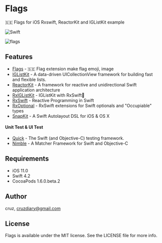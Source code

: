 # Flags
🇸🇪 Flags for iOS Rxswift, ReactorKit and IGListKit example

![Swift](https://img.shields.io/badge/Swift-4.2-orange.svg)

![flags](../README/flags.gif)

## Features

* [Flags](https://github.com/cruisediary/Flags) - 🇸🇪 Flag extension make flag emoji, image
* [IGListKit](https://github.com/Instagram/IGListKit) - A data-driven UICollectionView framework for building fast and flexible lists.
* [ReactorKit](https://github.com/devxoul/ReactorKit) - A framework for reactive and unidirectional Swift application architecture
* [RxIGListKit](https://github.com/yuzushioh/RxIGListKit) - IGListKit with RxSwift🚀
* [RxSwift](https://github.com/ReactiveX/RxSwift) - Reactive Programming in Swift
* [RxOptional](https://github.com/RxSwiftCommunity/RxOptional) - RxSwift extensions for Swift optionals and "Occupiable" types
* [SnapKit](https://github.com/SnapKit/SnapKit) - A Swift Autolayout DSL for iOS & OS X

#### Unit Test & UI Test
* [Quick](https://github.com/Quick/Quick) - The Swift (and Objective-C) testing framework.
* [Nimble](https://github.com/Quick/Nimble) - A Matcher Framework for Swift and Objective-C

## Requirements

* iOS 11.0
* Swift 4.2
* CocoaPods 1.6.0.beta.2

## Author

cruz, cruzdiary@gmail.com

## License

Flags is available under the MIT license. See the LICENSE file for more info.
